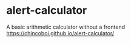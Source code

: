 # alert-calculator
 A basic arithmetic calculator without a frontend
https://chincoboi.github.io/alert-calculator/
